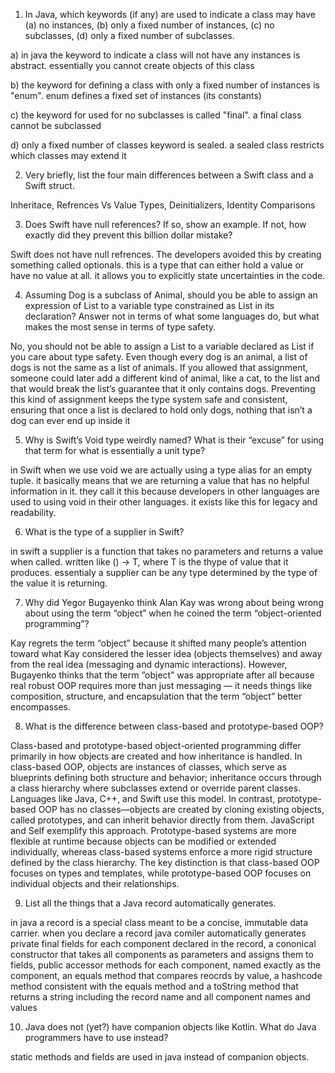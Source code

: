 1) In Java, which keywords (if any) are used to indicate a class may have (a) no instances, (b) only a fixed number of instances, (c) no subclasses, (d) only a fixed number of subclasses.

a) in java the keyword to indicate a class will not have any instances is abstract. essentially you cannot create objects of this class

b) the keyword for defining a class with only a fixed number of instances is "enum". enum defines a fixed set of instances (its constants)

c) the keyword for used for no subclasses is called "final". a final class cannot be subclassed

d) only a fixed number of classes keyword is sealed. a sealed class restricts which classes may extend it

2) Very briefly, list the four main differences between a Swift class and a Swift struct.

Inheritace, Refrences Vs Value Types, Deinitializers, Identity Comparisons


3) Does Swift have null references? If so, show an example. If not, how exactly did they prevent this billion dollar mistake?

Swift does not have null refrences. The developers avoided this by creating something called optionals. this is a type that can either hold a value or have no value at all. it allows you to explicitly state uncertainties in the code.

4) Assuming Dog is a subclass of Animal, should you be able to assign an expression of List<Dog> to a variable type constrained as List<Animal> in its declaration? Answer not in terms of what some languages do, but what makes the most sense in terms of type safety.

No, you should not be able to assign a List<Dog> to a variable declared as List<Animal> if you care about type safety. Even though every dog is an animal, a list of dogs is not the same as a list of animals. If you allowed that assignment, someone could later add a different kind of animal, like a cat, to the list and that would break the list’s guarantee that it only contains dogs. Preventing this kind of assignment keeps the type system safe and consistent, ensuring that once a list is declared to hold only dogs, nothing that isn’t a dog can ever end up inside it

5) Why is Swift’s Void type weirdly named? What is their “excuse” for using that term for what is essentially a unit type?

in Swift when we use void we are actually using a type alias for an empty tuple. it basically means that we are returning a value that has no helpful information in it. they call it this because developers in other languages are used to using void in their other languages. it exists like this for legacy and readability. 

6) What is the type of a supplier in Swift?

in swift a supplier is a function that takes no parameters and returns a value when called. written like () -> T, where T is the thype of value that it produces. essentialy a supplier can be any type determined by the type of the value it is returning.

7) Why did Yegor Bugayenko think Alan Kay was wrong about being wrong about using the term “object” when he coined the term “object-oriented programming”?

Kay regrets the term “object” because it shifted many people’s attention toward what Kay considered the lesser idea (objects themselves) and away from the real idea (messaging and dynamic interactions). However, Bugayenko thinks that the term “object” was appropriate after all because real robust OOP requires more than just messaging — it needs things like composition, structure, and encapsulation that the term “object” better encompasses.

8) What is the difference between class-based and prototype-based OOP?

Class-based and prototype-based object-oriented programming differ primarily in how objects are created and how inheritance is handled. In class-based OOP, objects are instances of classes, which serve as blueprints defining both structure and behavior; inheritance occurs through a class hierarchy where subclasses extend or override parent classes. Languages like Java, C++, and Swift use this model. In contrast, prototype-based OOP has no classes—objects are created by cloning existing objects, called prototypes, and can inherit behavior directly from them. JavaScript and Self exemplify this approach. Prototype-based systems are more flexible at runtime because objects can be modified or extended individually, whereas class-based systems enforce a more rigid structure defined by the class hierarchy. The key distinction is that class-based OOP focuses on types and templates, while prototype-based OOP focuses on individual objects and their relationships.

9) List all the things that a Java record automatically generates.

in java a record is a special class meant to be a concise, immutable data carrier. when you declare a record java comiler automatically generates private final fields for each component declared in the record, a cononical constructor that takes all components as parameters and assigns them to fields, public accessor methods for each component, named exactly as the component, an equals method that compares reocrds by value, a hashcode method consistent with the equals method and a toString method that returns a string including the record name and all component names and values

10) Java does not (yet?) have companion objects like Kotlin. What do Java programmers have to use instead?

static methods and fields are used in java instead of companion objects.
